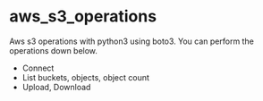 # aws_s3_operations
Aws s3 operations with python3 using boto3. You can perform the operations down below.
* Connect
* List buckets, objects, object count
* Upload, Download

